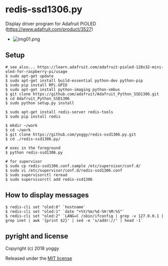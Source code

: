 redis-ssd1306.py
====
Display driver program for Adafruit PiOLED (https://www.adafruit.com/product/3527)

* ![img01.png](img01.png)


Setup
----

    # see also... https://learn.adafruit.com/adafruit-pioled-128x32-mini-oled-for-raspberry-pi/usage
    $ sudo apt-get update
    $ sudo apt-get install build-essential python-dev python-pip
    $ sudo pip install RPi.GPIO
    $ sudo apt-get install python-imaging python-smbus
    $ git clone https://github.com/adafruit/Adafruit_Python_SSD1306.git
    $ cd Adafruit_Python_SSD1306
    $ sudo python setup.py install

    $ sudo apt-get install redis-server redis-tools
    $ sudo pip install redis

    $ mkdir ~/work
    $ cd ~/work
    $ git clone https://github.com/yoggy/redis-ssd1306.py.git
    $ cd ./redis-ssd1306.py/

    # exec in the foreground
    $ python redis-ssd1306.py

    # for supervisor
    $ sudo cp redis-ssd1306.conf.sample /etc/supervisor/conf.d/
    $ sudo vi /etc/supervisor/conf.d/redis-ssd1306.conf
    $ sudo supervisorctl reread
    $ sudo supervisorctl add redis-ssd1306

How to display messages
----

    $ redis-cli set "oled:0" `hostname`
    $ redis-cli set "oled:1" `date "+%Y/%m/%d-%H:%M:%S"`
    $ redis-cli set "oled:2" `LANG=C /sbin/ifconfig | grep -v 127.0.0.1 | grep inet | awk '{print $2}' | sed -e 's/addr://' | head -1`

pyright and license
----
Copyright (c) 2018 yoggy

Released under the [MIT license](LICENSE.txt)

